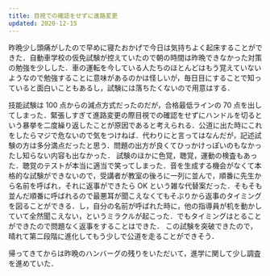 ```yaml
---
title: 目視での確認をせずに進路変更
updated: 2020-12-15
---
```


昨晩少し頭痛がしたので早めに寝たおかげで今日は気持ちよく起床することができた．自動車学校の仮免試験が控えていたので朝の時間は昨晩できなかった対策の勉強を少しした．車の運転を今している人たちのほとんどはもう覚えていないようなので勉強することに意味があるのかは怪しいが，毎日目にすることで知っていると面白いこともあるし，試験には落ちたくないので用意はする．

技能試験は 100 点からの減点方式だったのだが，合格最低ラインの 70 点を出してしまった．緊張しすぎて進路変更の際目視での確認をせずにハンドルを切るという暴挙を二度繰り返したことが原因であると考えられる．公道に出た時にこれをしたらマジで危ないので気をつけねば．代わりにと言ってはなんだが，記述試験の方は多分満点だったと思う．問題の出方が良くてひっかけっぽいのもなかったし知らない内容も出なかった．
試験のほかに色覚，聴覚，運動の検査もあった．聴覚のテストが本当に適当で笑ってしまった．音を生成する機会がなくて本格的な試験ができないので，受講者が教室の後ろに一列に並んで，順番に先生から名前を呼ばれ，それに返事ができたら OK という雑な代替案だった．そもそも並んだ順番に呼ばれるので最悪耳が聞こえなくてもそぶりから返事のタイミングを図ることができる．し，自分の名前が呼ばれた時に，他の指導員が机を動かしていて全然聞こえない，というミラクルが起こった．でもタイミングはとることができたので問題なく返事をすることはできた．
この試験を突破できたので，晴れて第二段階に進化してもう少しで公道を走ることができそう．

帰ってきてからは昨晩のハンバーグの残りをいただいて，進学に関して少し調査を進めていた．
